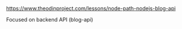 https://www.theodinproject.com/lessons/node-path-nodejs-blog-api

Focused on backend API (blog-api)
